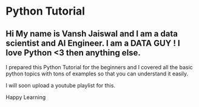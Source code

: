 
# Python Tutorial

## Hi My name is Vansh Jaiswal and I am a data scientist and AI Engineer. I am a DATA GUY ! I love Python <3 then anything else. 

I prepared this Python Tutorial for the beginners and I covered all the basic python topics with tons of examples so that you can understand it easily. 

I will soon upload a youtube playlist for this. 

Happy Learning


